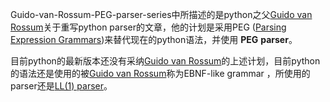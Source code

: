 Guido-van-Rossum-PEG-parser-series中所描述的是python之父[Guido van Rossum](https://en.wikipedia.org/wiki/Guido_van_Rossum)关于重写python parser的文章，他的计划是采用PEG ([Parsing Expression Grammars](https://en.wikipedia.org/wiki/Parsing_expression_grammar))来替代现在的python语法，并使用 **PEG** **parser**。

目前python的最新版本还没有采纳[Guido van Rossum](https://en.wikipedia.org/wiki/Guido_van_Rossum)的上述计划，目前python的语法还是使用的被[Guido van Rossum](https://en.wikipedia.org/wiki/Guido_van_Rossum)称为EBNF-like grammar ，所使用的parser还是[LL(1) parser](https://en.wikipedia.org/wiki/LL_parser)。